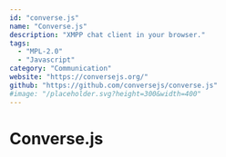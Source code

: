 ```yaml
---
id: "converse.js"
name: "Converse.js"
description: "XMPP chat client in your browser."
tags:
  - "MPL-2.0"
  - "Javascript"
category: "Communication"
website: "https://conversejs.org/"
github: "https://github.com/conversejs/converse.js"
#image: "/placeholder.svg?height=300&width=400"
---
```


# Converse.js
